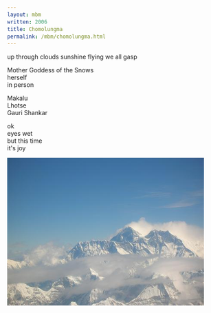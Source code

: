 ```yaml
---
layout: mbm
written: 2006
title: Chomolungma
permalink: /mbm/chomolungma.html
---
```


<div class="poem">
up through clouds  
sunshine flying  
we all gasp
 
Mother Goddess of the Snows  
herself  
in person
 
Makalu  
Lhotse  
Gauri Shankar
 
ok  
eyes wet  
but this time  
it's joy
</div>

!["Chomolungma"](/assets/images/pilg1/chomolungma.jpg "Chomolungma")
